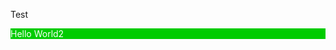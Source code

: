 <html>
<head>
<title> Hello World </title>
  <style>
    .test2{ 
      background-color: #00cc00;
      color: #fff;
    }
  </style>
</head>
<body>
  <p>Test</p>
  <p class="test2"> Hello World2 </p>
</body>
</html>
